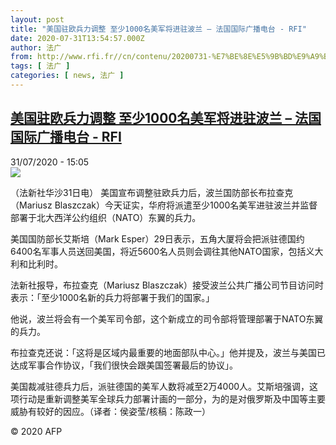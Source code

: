 ```yaml
---
layout: post
title: "美国驻欧兵力调整 至少1000名美军将进驻波兰 – 法国国际广播电台 - RFI"
date: 2020-07-31T13:54:57.000Z
author: 法广
from: http://www.rfi.fr//cn/contenu/20200731-%E7%BE%8E%E5%9B%BD%E9%A9%BB%E6%AC%A7%E5%85%B5%E5%8A%9B%E8%B0%83%E6%95%B4-%E8%87%B3%E5%B0%911000%E5%90%8D%E7%BE%8E%E5%86%9B%E5%B0%86%E8%BF%9B%E9%A9%BB%E6%B3%A2%E5%85%B0
tags: [ 法广 ]
categories: [ news, 法广 ]
---
```

<!--1596203697000-->
[美国驻欧兵力调整 至少1000名美军将进驻波兰 – 法国国际广播电台 - RFI](http://www.rfi.fr//cn/contenu/20200731-%E7%BE%8E%E5%9B%BD%E9%A9%BB%E6%AC%A7%E5%85%B5%E5%8A%9B%E8%B0%83%E6%95%B4-%E8%87%B3%E5%B0%911000%E5%90%8D%E7%BE%8E%E5%86%9B%E5%B0%86%E8%BF%9B%E9%A9%BB%E6%B3%A2%E5%85%B0)
------

<div>
<div>31/07/2020 - 15:05</div><img src="https://s.rfi.fr/media/display/b6795866-d333-11ea-96e3-005056a964fe/w:310/p:16x9/int0018b.200731210501.jpg"><div class="t-content__body u-clearfix"><div class="m-interstitial"></div><p>（法新社华沙31日电）    美国宣布调整驻欧兵力后，波兰国防部长布拉查克（Mariusz Blaszczak）今天证实，华府将派遣至少1000名美军进驻波兰并监督部署于北大西洋公约组织（NATO）东翼的兵力。</p><p>    美国国防部长艾斯培（Mark Esper）29日表示，五角大厦将会把派驻德国约6400名军事人员送回美国，将近5600名人员则会调往其他NATO国家，包括义大利和比利时。</p><p>    法新社报导，布拉查克（Mariusz Blaszczak）接受波兰公共广播公司节目访问时表示：「至少1000名新的兵力将部署于我们的国家。」</p><p>    他说，波兰将会有一个美军司令部，这个新成立的司令部将管理部署于NATO东翼的兵力。</p><p>    布拉查克还说：「这将是区域内最重要的地面部队中心。」他并提及，波兰与美国已达成军事合作协议，「我们很快会跟美国签署最后的协议」。</p><p>    美国裁减驻德兵力后，派驻德国的美军人数将减至2万4000人。艾斯培强调，这项行动是重新调整美军全球兵力部署计画的一部分，为的是对俄罗斯及中国等主要威胁有较好的因应。（译者：侯姿莹/核稿：陈政一）</p><p class="t-copyright">© 2020 AFP</p>        </div>
</div>
